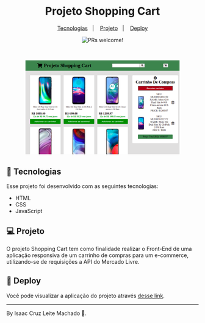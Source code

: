 <h1 align="center">
  Projeto Shopping Cart
</h1>

<p align="center">
  <a href="#-tecnologias">Tecnologias</a>&nbsp;&nbsp;&nbsp;|&nbsp;&nbsp;&nbsp;
  <a href="#-projeto">Projeto</a>&nbsp;&nbsp;&nbsp;|&nbsp;&nbsp;&nbsp;
  <a href="#-deploy">Deploy</a>
</p>

<p align="center">
 <img src="https://img.shields.io/static/v1?label=PRs&message=welcome&color=49AA26&labelColor=000000" alt="PRs welcome!" />
</p>

<br>

<p align="center">
  <img alt="Projeto" src="./public/image.png" width="80%">
</p>

## 🚀 Tecnologias

Esse projeto foi desenvolvido com as seguintes tecnologias:

- HTML
- CSS
- JavaScript

## 💻 Projeto

O projeto Shopping Cart tem como finalidade realizar o Front-End de uma aplicação responsiva de um carrinho de compras para um e-commerce, utilizando-se de requisições a API do Mercado Livre.

## 🔖 Deploy

Você pode visualizar a aplicação do projeto através [desse link](https://isaaccruzlm.github.io/ShoppingCart/).

---

By Isaac Cruz Leite Machado :wave:.
